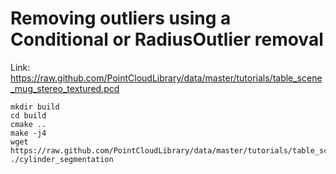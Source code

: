 # Removing outliers using a Conditional or RadiusOutlier removal
    
Link: https://raw.github.com/PointCloudLibrary/data/master/tutorials/table_scene_mug_stereo_textured.pcd

    mkdir build
    cd build
    cmake ..
    make -j4
    wget https://raw.github.com/PointCloudLibrary/data/master/tutorials/table_scene_mug_stereo_textured.pcd
    ./cylinder_segmentation
